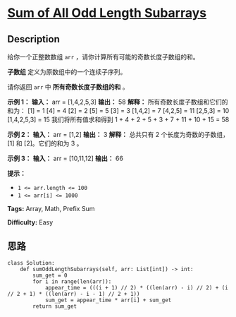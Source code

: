 # [Sum of All Odd Length Subarrays][title]

## Description

给你一个正整数数组 `arr` ，请你计算所有可能的奇数长度子数组的和。

**子数组** 定义为原数组中的一个连续子序列。

请你返回 `arr` 中 **所有奇数长度子数组的和** 。



**示例 1：**
            **输入：** arr = [1,4,2,5,3]    **输出：** 58    **解释：** 所有奇数长度子数组和它们的和为：    [1] = 1    [4] = 4    [2] = 2    [5] = 5    [3] = 3    [1,4,2] = 7    [4,2,5] = 11    [2,5,3] = 10    [1,4,2,5,3] = 15    我们将所有值求和得到 1 + 4 + 2 + 5 + 3 + 7 + 11 + 10 + 15 = 58

**示例 2：**
            **输入：** arr = [1,2]    **输出：** 3    **解释：** 总共只有 2 个长度为奇数的子数组，[1] 和 [2]。它们的和为 3 。

**示例 3：**
            **输入：** arr = [10,11,12]    **输出：** 66    



**提示：**

  * `1 <= arr.length <= 100`
  * `1 <= arr[i] <= 1000`


**Tags:** Array, Math, Prefix Sum

**Difficulty:** Easy

## 思路

``` python3
class Solution:
    def sumOddLengthSubarrays(self, arr: List[int]) -> int:
        sum_get = 0
        for i in range(len(arr)):
            appear_time = (((i + 1) // 2) * ((len(arr) - i) // 2) + (i // 2 + 1) * ((len(arr) - i - 1) // 2 + 1))
            sum_get = appear_time * arr[i] + sum_get
        return sum_get
```

[title]: https://leetcode-cn.com/problems/sum-of-all-odd-length-subarrays
